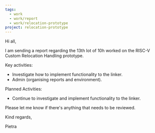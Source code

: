 ```yaml
---
tags:
  - work
  - work/report
  - work/relocation-prototype
project: relocation-prototype
---
```

Hi all,

I am sending a report regarding the 13th lot of 10h worked on the RISC-V
Custom Relocation Handling prototype.

Key activities:
* Investigate how to implement functionality to the linker.
* Admin (organising reports and environment).

Planned Activities:
* Continue to investigate and implement functionality to the linker.

Please let me know if there's anything that needs to be reviewed.

Kind regards,

Pietra